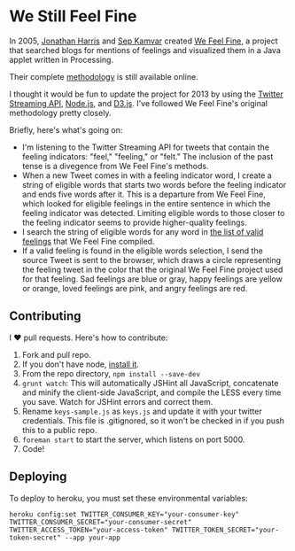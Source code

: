 We Still Feel Fine
==================

In 2005, [Jonathan Harris](http://number27.org) and [Sep Kamvar](http://www.stanford.edu/~sdkamvar/) created [We Feel Fine](http://wefeelfine.org), a project that searched blogs for mentions of feelings and visualized them in a Java applet written in Processing. 

Their complete [methodology](http://wefeelfine.org/methodology.html) is still available online.

I thought it would be fun to update the project for 2013 by using the [Twitter Streaming API](https://dev.twitter.com/docs/streaming-apis), [Node.js](http://nodejs.org/), and [D3.js](http://d3js.org). I've followed We Feel Fine's original methodology pretty closely. 

Briefly, here's what's going on:

* I'm listening to the Twitter Streaming API for tweets that contain the feeling indicators: "feel," "feeling," or "felt." The inclusion of the past tense is a divegence from We Feel Fine's methods.
* When a new Tweet comes in with a feeling indicator word, I create a string of eligible words that starts two words before the feeling indicator and ends five words after it. This is a departure from We Feel Fine, which looked for eligible feelings in the entire sentence in which the feeling indicator was detected. Limiting eligible words to those closer to the feeling indicator seems to provide higher-quality feelings.
*  I search the string of eligible words for any word in [the list of valid feelings](http://wefeelfine.org/data/files/feelings.txt) that We Feel Fine compiled.
* If a valid feeling is found in the eligible words selection, I send the source Tweet is sent to the browser, which draws a circle representing the feeling tweet in the color that the original We Feel Fine project used for that feeling. Sad feelings are blue or gray, happy feelings are yellow or orange, loved feelings are pink, and angry feelings are red.

## Contributing

I ♥ pull requests. Here's how to contribute:

1. Fork and pull repo.
2. If you don't have node, [install it](http://howtonode.org/how-to-install-nodejs).
3. From the repo directory, `npm install --save-dev`
4. `grunt watch`: This will automatically JSHint all JavaScript, concatenate and minify the client-side JavaScript, and compile the LESS every time you save. Watch for JSHint errors and correct them.
5. Rename `keys-sample.js` as `keys.js` and update it with your twitter credentials. This file is .gitignored, so it won't be checked in if you push this to a public repo.
6. `foreman start` to start the server, which listens on port 5000.
7. Code!

## Deploying

To deploy to heroku, you must set these environmental variables:

```
heroku config:set TWITTER_CONSUMER_KEY="your-consumer-key" TWITTER_CONSUMER_SECRET="your-consumer-secret" TWITTER_ACCESS_TOKEN="your-access-token" TWITTER_TOKEN_SECRET="your-token-secret" --app your-app
```